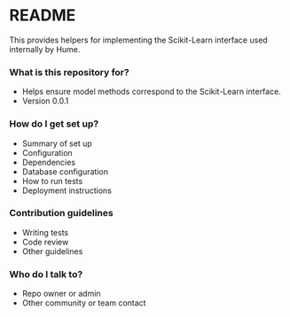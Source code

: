 # README #

This provides helpers for implementing the Scikit-Learn interface used internally by Hume.

### What is this repository for? ###

* Helps ensure model methods correspond to the Scikit-Learn interface.
* Version 0.0.1

### How do I get set up? ###

* Summary of set up
* Configuration
* Dependencies
* Database configuration
* How to run tests
* Deployment instructions

### Contribution guidelines ###

* Writing tests
* Code review
* Other guidelines

### Who do I talk to? ###

* Repo owner or admin
* Other community or team contact